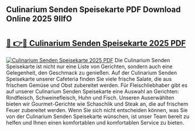 ## Culinarium Senden Speisekarte PDF Download Online 2025 9IlfO

# <h2><a href="http://gcdlbc3.nevu.top/?p=Culinarium+Senden+Speisekarte">🔗 👉🔴 Culinarium Senden Speisekarte 2025 PDF</a></h2>

[![Culinarium Senden Speisekarte 2025 PDF](https://i.imgur.com/dBaPXMq.png)](http://gcdlbc3.nevu.top/?p=Culinarium+Senden+Speisekarte)
Die Culinarium Senden Speisekarte ist nicht nur eine Liste von Gerichten, sondern auch eine Gelegenheit, den Geschmack zu genießen. Auf der Culinarium Senden Speisekarte unserer Cafeteria finden Sie viele frische Salate, die aus frischem Gemüse und Obst zubereitet werden. Für Fleischliebhaber gibt es auf unserer Culinarium Senden Speisekarte eine Auswahl an Gerichten: Rindfleisch, Schweinefleisch, Huhn und Fisch. Unseren Auserwählten bieten wir Gourmet-Gerichte wie Schaschlik und Steak an, die auf frischem Feuer zubereitet werden. Wenn Sie sich nicht entscheiden können, was Sie von der Culinarium Senden Speisekarte wünschen, ist unser Team bereit zu helfen und Ihnen einen komfortablen und komfortablen Service zu bieten.
